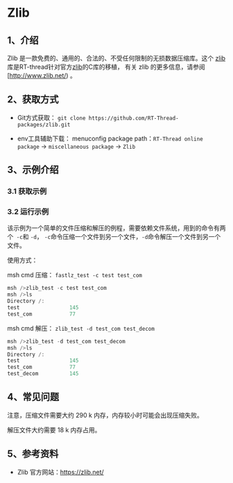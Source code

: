 # Zlib

## 1、介绍

Zlib 是一款免费的、通用的、合法的、不受任何限制的无损数据压缩库。这个 [zlib](https://github.com/RT-Thread-packages/zlib) 库是RT-thread针对官方[zlib](https://github.com/madler/zlib)的C库的移植， 有关 zlib 的更多信息，请参阅[http://www.zlib.net/) 。

## 2、获取方式

-  Git方式获取：
  `git clone https://github.com/RT-Thread-packages/zlib.git`

-  env工具辅助下载：
  menuconfig package path：`RT-Thread online package` -> `miscellaneous package` -> `Zlib`

## 3、示例介绍

### 3.1 获取示例

### 3.2 运行示例

该示例为一个简单的文件压缩和解压的例程，需要依赖文件系统，用到的命令有两个` -c`和 `-d`， `-c`命令压缩一个文件到另一个文件，`-d`命令解压一个文件到另一个文件。   

使用方式：

msh cmd 压缩： `fastlz_test -c test test_com`  

```c
msh />zlib_test -c test test_com
msh />ls
Directory /:
test                145
test_com            77
```
msh cmd 解压： `zlib_test -d test_com test_decom  `

```c
msh />zlib_test -d test_com test_decom
msh />ls
Directory /:
test                145
test_com            77
test_decom          145
```

## 4、常见问题

注意，压缩文件需要大约 290 k 内存，内存较小时可能会出现压缩失败。

解压文件大约需要 18 k 内存占用。

## 5、参考资料

- Zlib 官方网站：https://zlib.net/


